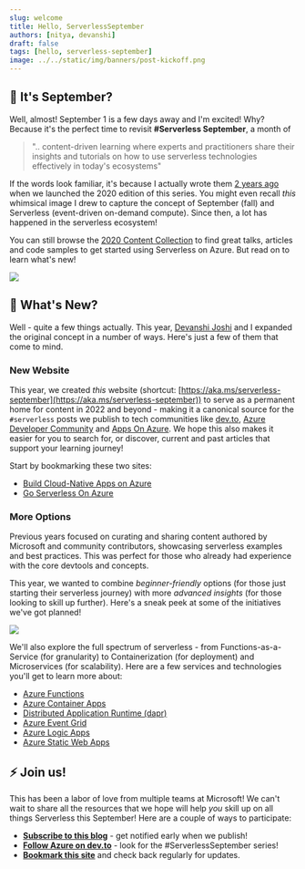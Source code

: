 ```yaml
---
slug: welcome
title: Hello, ServerlessSeptember 
authors: [nitya, devanshi]
draft: false
tags: [hello, serverless-september]
image: ../../static/img/banners/post-kickoff.png
---
```


## 🍂 It's September?

Well, almost! September 1 is a few days away and I'm excited! Why? Because it's the perfect time to revisit **#Serverless September**, a month of
> ".. content-driven learning where experts and practitioners share their insights and tutorials on how to use serverless technologies effectively in today's ecosystems"

If the words look familiar, it's because I actually wrote them [2 years ago](https://dev.to/azure/serverlessseptember-just-5-things-you-need-to-know-3p9e) when we launched the 2020 edition of this series. You might even recall _this_ whimsical image I drew to capture the concept of September (fall) and Serverless (event-driven on-demand compute). Since then, a lot has happened in the serverless ecosystem!


You can still browse the [2020 Content Collection](https://dev.to/azure/serverlessseptember-2020-content-collection-443k) to find great talks, articles and code samples to get started using Serverless on Azure. But read on to learn what's new!

![](./img/2020-banner.png)




## 🧐 What's New?

Well - quite a few things actually. This year, [Devanshi Joshi](https://twitter.com/devanshidiaries) and I expanded the original concept in a number of ways. Here's just a few of them that come to mind.

### New Website

This year, we created _this_ website (shortcut: [https://aka.ms/serverless-september](https://aka.ms/serverless-september)) to serve as a permanent home for content in 2022 and beyond - making it a  canonical source for the `#serverless` posts we publish to  tech communities like [dev.to](https://dev.to/azure), [Azure Developer Community](https://techcommunity.microsoft.com/t5/azure-developer-community-blog/bg-p/AzureDevCommunityBlog?WT.mc_id=javascript-99907-ninarasi) and [Apps On Azure](https://techcommunity.microsoft.com/t5/apps-on-azure-blog/bg-p/AppsonAzureBlog/label-name/Serverless?WT.mc_id=javascript-99907-ninarasi). We hope this also makes it easier for you to search for, or discover, current and past articles that support your learning journey!

Start by bookmarking these two sites:

 * [Build Cloud-Native Apps on Azure](https://azure.microsoft.com/solutions/cloud-native-apps/?WT.mc_id=javascript-99907-ninarasi)
 * [Go Serverless On Azure](https://azure.microsoft.com/solutions/serverless/?WT.mc_id=javascript-99907-ninarasi)


### More Options

Previous years focused on curating and sharing content authored by Microsoft and community contributors, showcasing serverless examples and best practices. This was perfect for those who already had experience with the core devtools and concepts.

This year, we wanted to combine _beginner-friendly_ options (for those just starting their serverless journey) with more _advanced insights_ (for those looking to skill up further). Here's a sneak peek at some of the initiatives we've got planned!

![](../../static/img/banners/post-kickoff.png)

We'll also explore the full spectrum of serverless - from Functions-as-a-Service (for granularity) to Containerization (for deployment) and Microservices (for scalability). Here are a few services and technologies you'll get to learn more about:

 * [Azure Functions](https://docs.microsoft.com/azure/azure-functions/functions-overview?WT.mc_id=javascript-99907-ninarasi)
 * [Azure Container Apps](https://docs.microsoft.com/azure/container-apps/overview?WT.mc_id=javascript-99907-ninarasi)
 * [Distributed Application Runtime (dapr)](https://dapr.io/?WT.mc_id=javascript-99907-ninarasi)
 * [Azure Event Grid](https://docs.microsoft.com/azure/event-grid/?WT.mc_id=javascript-99907-ninarasi)
 * [Azure Logic Apps](https://docs.microsoft.com/azure/static-web-apps/?WT.mc_id=javascript-99907-ninarasi)
 * [Azure Static Web Apps](https://docs.microsoft.com/azure/logic-apps/?WT.mc_id=javascript-99907-ninarasi)




## ⚡️ Join us!

This has been a labor of love from multiple teams at Microsoft! We can't wait to share all the resources that we hope will help _you_ skill up on all things Serverless this September! Here are a couple of ways to participate:

* **[Subscribe to this blog](https://azure.github.io/Cloud-Native/blog/rss.xml)** - get notified early when we publish!
* **[Follow Azure on dev.to](https://dev.to/azure)** - look for the #ServerlessSeptember series!
* **[Bookmark this site](https://aka.ms/serverless-september)** and check back regularly for updates.

